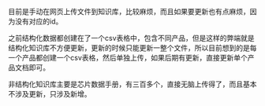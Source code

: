目前是手动在网页上传文件到知识库，比较麻烦，而且如果要更新也有点麻烦，因为没有对应的id。

之前结构化数据都创建在了一个csv表格中，包含不同产品，但是这样的弊端就是结构化知识库不方便更新，更新的时候只能更新一整个文件，所以目前想到的是每一个产品都创建一个csv表格，然后单独上传，如果后期有更新，直接更新单个产品文档即可。

非结构化知识库主要是芯片数据手册，有三百多个，直接无脑上传得了，而且基本不涉及更新，只涉及新增。